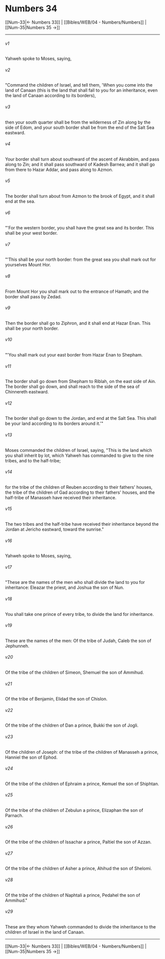 # Numbers 34

[[Num-33|← Numbers 33]] | [[Bibles/WEB/04 - Numbers/Numbers]] | [[Num-35|Numbers 35 →]]
***



###### v1 
Yahweh spoke to Moses, saying, 

###### v2 
"Command the children of Israel, and tell them, 'When you come into the land of Canaan (this is the land that shall fall to you for an inheritance, even the land of Canaan according to its borders), 

###### v3 
then your south quarter shall be from the wilderness of Zin along by the side of Edom, and your south border shall be from the end of the Salt Sea eastward. 

###### v4 
Your border shall turn about southward of the ascent of Akrabbim, and pass along to Zin; and it shall pass southward of Kadesh Barnea; and it shall go from there to Hazar Addar, and pass along to Azmon. 

###### v5 
The border shall turn about from Azmon to the brook of Egypt, and it shall end at the sea. 

###### v6 
"'For the western border, you shall have the great sea and its border. This shall be your west border. 

###### v7 
"'This shall be your north border: from the great sea you shall mark out for yourselves Mount Hor. 

###### v8 
From Mount Hor you shall mark out to the entrance of Hamath; and the border shall pass by Zedad. 

###### v9 
Then the border shall go to Ziphron, and it shall end at Hazar Enan. This shall be your north border. 

###### v10 
"'You shall mark out your east border from Hazar Enan to Shepham. 

###### v11 
The border shall go down from Shepham to Riblah, on the east side of Ain. The border shall go down, and shall reach to the side of the sea of Chinnereth eastward. 

###### v12 
The border shall go down to the Jordan, and end at the Salt Sea. This shall be your land according to its borders around it.'" 

###### v13 
Moses commanded the children of Israel, saying, "This is the land which you shall inherit by lot, which Yahweh has commanded to give to the nine tribes, and to the half-tribe; 

###### v14 
for the tribe of the children of Reuben according to their fathers' houses, the tribe of the children of Gad according to their fathers' houses, and the half-tribe of Manasseh have received their inheritance. 

###### v15 
The two tribes and the half-tribe have received their inheritance beyond the Jordan at Jericho eastward, toward the sunrise." 

###### v16 
Yahweh spoke to Moses, saying, 

###### v17 
"These are the names of the men who shall divide the land to you for inheritance: Eleazar the priest, and Joshua the son of Nun. 

###### v18 
You shall take one prince of every tribe, to divide the land for inheritance. 

###### v19 
These are the names of the men: Of the tribe of Judah, Caleb the son of Jephunneh. 

###### v20 
Of the tribe of the children of Simeon, Shemuel the son of Ammihud. 

###### v21 
Of the tribe of Benjamin, Elidad the son of Chislon. 

###### v22 
Of the tribe of the children of Dan a prince, Bukki the son of Jogli. 

###### v23 
Of the children of Joseph: of the tribe of the children of Manasseh a prince, Hanniel the son of Ephod. 

###### v24 
Of the tribe of the children of Ephraim a prince, Kemuel the son of Shiphtan. 

###### v25 
Of the tribe of the children of Zebulun a prince, Elizaphan the son of Parnach. 

###### v26 
Of the tribe of the children of Issachar a prince, Paltiel the son of Azzan. 

###### v27 
Of the tribe of the children of Asher a prince, Ahihud the son of Shelomi. 

###### v28 
Of the tribe of the children of Naphtali a prince, Pedahel the son of Ammihud." 

###### v29 
These are they whom Yahweh commanded to divide the inheritance to the children of Israel in the land of Canaan.

***
[[Num-33|← Numbers 33]] | [[Bibles/WEB/04 - Numbers/Numbers]] | [[Num-35|Numbers 35 →]]
